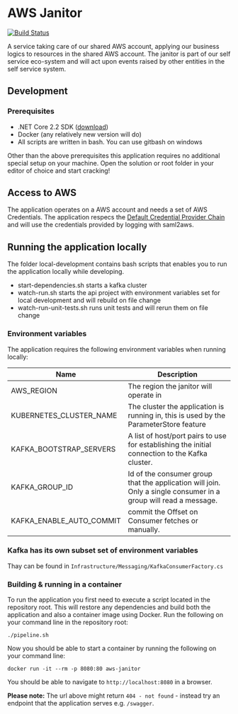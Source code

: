 # AWS Janitor
[![Build Status](https://dfds.visualstudio.com/DevelopmentExcellence/_apis/build/status/aws-janitor-ci)](https://dfds.visualstudio.com/DevelopmentExcellence/_build/latest?definitionId=961)

A service taking care of our shared AWS account, applying our business logics to resources in the shared AWS account. The janitor is part of our self service eco-system and will act upon events raised by other entities in the self service system.

## Development

### Prerequisites

- .NET Core 2.2 SDK ([download](https://dotnet.microsoft.com/download/dotnet-core/2.2))
- Docker (any relatively new version will do)
- All scripts are written in bash. You can use gitbash on windows

Other than the above prerequisites this application requires no additional
special setup on your machine. Open the solution or root folder in your
editor of choice and start cracking!

## Access to AWS

The application operates on a AWS account and needs a set of AWS Credentials. The application respecs the [Default Credential Provider Chain](https://docs.aws.amazon.com/sdk-for-java/v1/developer-guide/credentials.html) and will use the credentials provided by logging with saml2aws.

## Running the application locally

The folder local-development contains bash scripts that enables you to run the application locally while developing.

- start-dependencies.sh starts a kafka cluster
- watch-run.sh starts the api project with environment variables set for local development and will rebuild on file change
- watch-run-unit-tests.sh runs unit tests and will rerun them on file change

### Environment variables

The application requires the following environment variables when running locally:

| Name | Description |
|------|-------------|
| AWS_REGION | The region the janitor will operate in |
| KUBERNETES_CLUSTER_NAME | The cluster the application is running in, this is used by the ParameterStore feature
| KAFKA_BOOTSTRAP_SERVERS | A list of host/port pairs to use for establishing the initial connection to the Kafka cluster.
| KAFKA_GROUP_ID | Id of the consumer group that the application will join. Only a single consumer in a group will read a message.
| KAFKA_ENABLE_AUTO_COMMIT | commit the Offset on Consumer fetches or manually.

### Kafka has its own subset set of environment variables

Thay can be found in `Infrastructure/Messaging/KafkaConsumerFactory.cs`

### Building & running in a container

To run the application you first need to execute a script located in the repository
root. This will restore any dependencies and build both the application and also a
container image using Docker. Run the following on your command line in the repository root:

```shell
./pipeline.sh
```

Now you should be able to start a container by running the following on your command line:

```shell
docker run -it --rm -p 8080:80 aws-janitor
```

You should be able to navigate to `http://localhost:8080` in a browser.

__Please note:__ The url above might return `404 - not found` - instead try an endpoint 
that the application serves e.g. `/swagger`.
